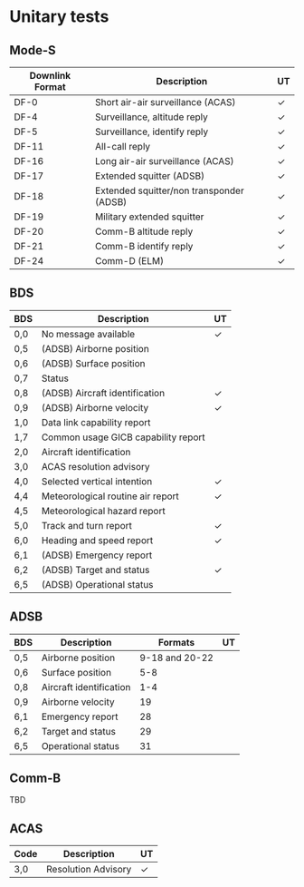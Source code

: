 # Unitary tests

## Mode-S

| Downlink Format | Description                              | UT |
|-----------------|------------------------------------------|----|
| DF-0            | Short air-air surveillance (ACAS)        | ✓  |
| DF-4            | Surveillance, altitude reply             | ✓  |
| DF-5            | Surveillance, identify reply             | ✓  |
| DF-11           | All-call reply                           | ✓  |
| DF-16           | Long air-air surveillance (ACAS)         | ✓  |
| DF-17           | Extended squitter (ADSB)                 | ✓  |
| DF-18           | Extended squitter/non transponder (ADSB) | ✓  |
| DF-19           | Military extended squitter               | ✓  |
| DF-20           | Comm-B altitude reply                    | ✓  |
| DF-21           | Comm-B identify reply                    | ✓  |
| DF-24           | Comm-D (ELM)                             | ✓  |

## BDS

| BDS | Description                         | UT |
|-----|-------------------------------------|----|
| 0,0 | No message available                | ✓  |
| 0,5 | (ADSB) Airborne position            |    | 
| 0,6 | (ADSB) Surface position             |    |
| 0,7 | Status                              |    |
| 0,8 | (ADSB) Aircraft identification      | ✓  |
| 0,9 | (ADSB) Airborne velocity            | ✓  |
| 1,0 | Data link capability report         |    |
| 1,7 | Common usage GICB capability report |    |
| 2,0 | Aircraft identification             |    |
| 3,0 | ACAS resolution advisory            |    |
| 4,0 | Selected vertical intention         | ✓  |
| 4,4 | Meteorological routine air report   | ✓  |
| 4,5 | Meteorological hazard report        |    |
| 5,0 | Track and turn report               | ✓  |
| 6,0 | Heading and speed report            | ✓  |
| 6,1 | (ADSB) Emergency report             |    |
| 6,2 | (ADSB) Target and status            | ✓  |
| 6,5 | (ADSB) Operational status           |    |

## ADSB

| BDS | Description             | Formats        | UT |
|-----|-------------------------|----------------|----|
| 0,5 | Airborne position       | 9-18 and 20-22 |    |  
| 0,6 | Surface position        | 5-8            |    | 
| 0,8 | Aircraft identification | 1-4            |    | 
| 0,9 | Airborne velocity       | 19             |    | 
| 6,1 | Emergency report        | 28             |    | 
| 6,2 | Target and status       | 29             |    |  
| 6,5 | Operational status      | 31             |    | 

## Comm-B

TBD

## ACAS

| Code | Description         | UT |
|------|---------------------|----|
| 3,0  | Resolution Advisory | ✓  |
